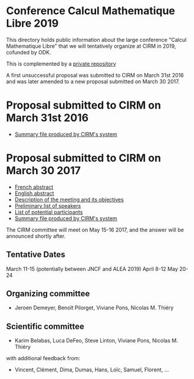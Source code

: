 # Conference Calcul Mathematique Libre 2019

This directory holds public information about the large conference
"Calcul Mathematique Libre" that we will tentatively organize at CIRM
in 2019, cofunded by ODK.

This is complemented by a [private repository](https://github.com/OpenDreamKit/CIRM2018)

A first unsuccessful proposal was submitted to CIRM on March 31st 2016 and was
later amended to a new proposal submitted on March 30 2017.

# Proposal submitted to CIRM on March 31st 2016

- [Summary file produced by CIRM's system](1744.html)

# Proposal submitted to CIRM on March 30 2017

- [French abstract](resume.tex)
- [English abstract](abstract.tex)
- [Description of the meeting and its objectives](volet_scientifique.tex)
- [Preliminary list of speakers](orateurs.tex)
- [List of potential participants](participants.tex)
- [Summary file produced by CIRM's system](1978.html)


The CIRM committee will meet on May 15-16 2017, and the answer will be
announced shortly after.

## Tentative Dates

March 11-15 (potentially between JNCF and ALEA 2019)
April 8-12
May 20-24

## Organizing committee

- Jeroen Demeyer, Benoît Pilorget, Viviane Pons, Nicolas M. Thiéry

## Scientific committee

- Karim Belabas, Luca DeFeo, Steve Linton, Viviane Pons, Nicolas M. Thiéry

with additional feedback from:

- Vincent, Clément, Dima, Dumas, Hans, Loïc, Samuel, Florent, ...

